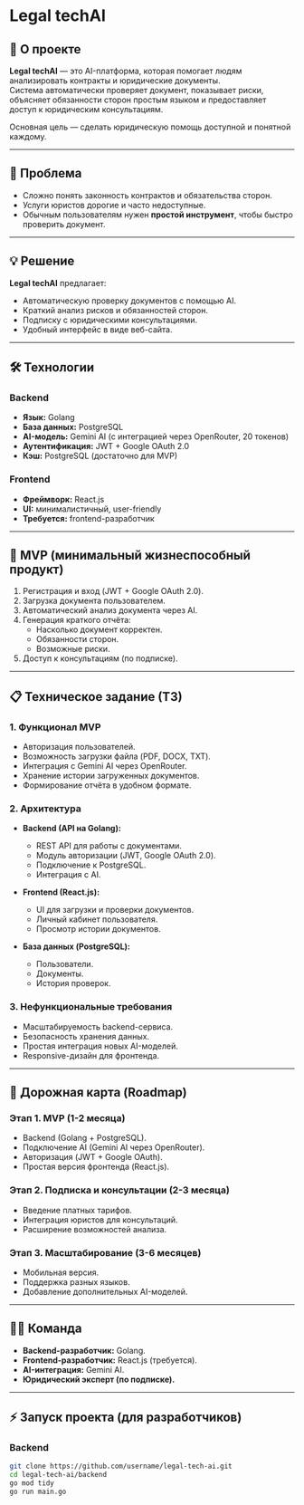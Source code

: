 # Legal techAI  

## 📌 О проекте  
**Legal techAI** — это AI-платформа, которая помогает людям анализировать контракты и юридические документы.  
Система автоматически проверяет документ, показывает риски, объясняет обязанности сторон простым языком и предоставляет доступ к юридическим консультациям.  

Основная цель — сделать юридическую помощь доступной и понятной каждому.  

---

## 🎯 Проблема  
- Сложно понять законность контрактов и обязательства сторон.  
- Услуги юристов дорогие и часто недоступные.  
- Обычным пользователям нужен **простой инструмент**, чтобы быстро проверить документ.  

---

## 💡 Решение  
**Legal techAI** предлагает:  
- Автоматическую проверку документов с помощью AI.  
- Краткий анализ рисков и обязанностей сторон.  
- Подписку с юридическими консультациями.  
- Удобный интерфейс в виде веб-сайта.  

---

## 🛠️ Технологии  

### Backend  
- **Язык:** Golang  
- **База данных:** PostgreSQL  
- **AI-модель:** Gemini AI (с интеграцией через OpenRouter, 20 токенов)  
- **Аутентификация:** JWT + Google OAuth 2.0  
- **Кэш:** PostgreSQL (достаточно для MVP)  

### Frontend  
- **Фреймворк:** React.js  
- **UI:** минималистичный, user-friendly  
- **Требуется:** frontend-разработчик  

---

## 🚀 MVP (минимальный жизнеспособный продукт)  
1. Регистрация и вход (JWT + Google OAuth 2.0).  
2. Загрузка документа пользователем.  
3. Автоматический анализ документа через AI.  
4. Генерация краткого отчёта:  
   - Насколько документ корректен.  
   - Обязанности сторон.  
   - Возможные риски.  
5. Доступ к консультациям (по подписке).  

---

## 📋 Техническое задание (ТЗ)  

### 1. Функционал MVP  
- Авторизация пользователей.  
- Возможность загрузки файла (PDF, DOCX, TXT).  
- Интеграция с Gemini AI через OpenRouter.  
- Хранение истории загруженных документов.  
- Формирование отчёта в удобном формате.  

### 2. Архитектура  
- **Backend (API на Golang):**  
  - REST API для работы с документами.  
  - Модуль авторизации (JWT, Google OAuth 2.0).  
  - Подключение к PostgreSQL.  
  - Интеграция с AI.  

- **Frontend (React.js):**  
  - UI для загрузки и проверки документов.  
  - Личный кабинет пользователя.  
  - Просмотр истории документов.  

- **База данных (PostgreSQL):**  
  - Пользователи.  
  - Документы.  
  - История проверок.  

### 3. Нефункциональные требования  
- Масштабируемость backend-сервиса.  
- Безопасность хранения данных.  
- Простая интеграция новых AI-моделей.  
- Responsive-дизайн для фронтенда.  

---

## 📅 Дорожная карта (Roadmap)  

### Этап 1. MVP (1-2 месяца)  
- Backend (Golang + PostgreSQL).  
- Подключение AI (Gemini AI через OpenRouter).  
- Авторизация (JWT + Google OAuth).  
- Простая версия фронтенда (React.js).  

### Этап 2. Подписка и консультации (2-3 месяца)  
- Введение платных тарифов.  
- Интеграция юристов для консультаций.  
- Расширение возможностей анализа.  

### Этап 3. Масштабирование (3-6 месяцев)  
- Мобильная версия.  
- Поддержка разных языков.  
- Добавление дополнительных AI-моделей.  

---

## 👨‍💻 Команда  
- **Backend-разработчик:** Golang.  
- **Frontend-разработчик:** React.js (требуется).  
- **AI-интеграция:** Gemini AI.  
- **Юридический эксперт (по подписке).**  

---

## ⚡ Запуск проекта (для разработчиков)  

### Backend  
```bash
git clone https://github.com/username/legal-tech-ai.git
cd legal-tech-ai/backend
go mod tidy
go run main.go
